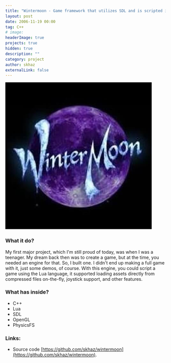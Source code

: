 ```yaml
---
title: "Wintermoon - Game framework that utilizes SDL and is scripted in Lua"
layout: post
date: 2006-11-19 00:00
tag: C++
# image:
headerImage: true
projects: true
hidden: true
description: ""
category: project
author: skhaz
externalLink: false
---
```


![Logo](/assets/wintermoon.jpg)

### What it do?

My first major project, which I'm still proud of today, was when I was a teenager. My dream back then was to create a game, but at the time, you needed an engine for that. So, I built one. I didn't end up making a full game with it, just some demos, of course. With this engine, you could script a game using the Lua language, it supported loading assets directly from compressed files on-the-fly, joystick support, and other features.

### What has inside?

-   C++
-   Lua
-   SDL
-   OpenGL
-   PhysicsFS

### Links:

-   Source code [https://github.com/skhaz/wintermoon](https://github.com/skhaz/wintermoon).
